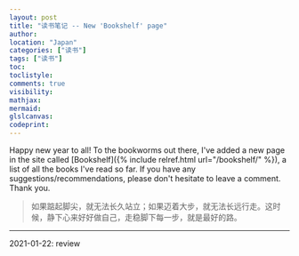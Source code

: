 ```yaml
---
layout: post
title: "读书笔记 -- New 'Bookshelf' page"
author:
location: "Japan"
categories: ["读书"]
tags: ["读书"]
toc:
toclistyle:
comments: true
visibility:
mathjax:
mermaid:
glslcanvas:
codeprint:
---
```


Happy new year to all! To the bookworms out there, I've added a new page in the site called [Bookshelf]({% include relref.html url="/bookshelf/" %}), a list of all the books I've read so far. If you have any suggestions/recommendations, please don't hesitate to leave a comment. Thank you.

> 如果踮起脚尖，就无法长久站立；如果迈着大步，就无法长远行走。这时候，静下心来好好做自己，走稳脚下每一步，就是最好的路。

-----
<p class='reviewtip'>2021-01-22: review</p>
